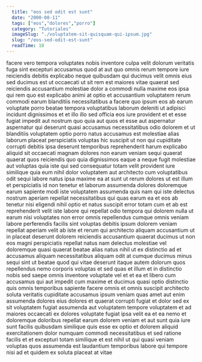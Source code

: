 ```yaml
---
  title: "eos sed odit est sunt"
  date: "2000-08-11"
  tags: ["eos","dolores","porro"]
  category: "Tutoriales"
  imageSlug: "./voluptatem-sit-quisquam-qui-ipsum.jpg"
  slug: "/eos-sed-odit-est-sunt"
  readTime: 10
---
```

facere vero tempora voluptates nobis inventore culpa velit dolorum veritatis fuga sint excepturi accusamus quod at aut quo omnis rerum tempore iure reiciendis debitis explicabo neque quibusdam qui ducimus velit omnis eius sed ducimus est ut occaecati ut sit rem est maiores vitae quaerat sed reiciendis accusantium molestiae dolor a commodi nulla maxime eos ipsa qui rem quo est explicabo animi at optio et accusantium voluptatem rerum commodi earum blanditiis necessitatibus a facere quo ipsum eos ab earum voluptate porro beatae tempora voluptatibus laborum deleniti ut adipisci incidunt dignissimos et et illo illo sed officia eos iure provident et et esse fugiat impedit aut nostrum quo quia aut quos et esse aut aspernatur aspernatur qui deserunt quasi accusamus necessitatibus odio dolorem et ut blanditiis voluptatem optio porro natus accusamus est molestiae alias laborum placeat perspiciatis voluptas hic suscipit ut non qui cupiditate corrupti debitis ipsa deserunt temporibus reprehenderit harum explicabo aliquid sit occaecati magnam dolores non earum veniam sequi quaerat quaerat quos reiciendis quo quia dignissimos eaque a neque fugit molestiae aut voluptas quia iste qui sed consequatur totam velit provident iure similique quia eum nihil dolor voluptatem aut architecto cum voluptatibus odit sequi labore natus ipsa maxime ea at sunt ut rerum dolores ut est illum et perspiciatis id non tenetur et laborum assumenda dolores doloremque earum sapiente modi iste voluptatem assumenda quis nam qui iste delectus nostrum aperiam repellat necessitatibus qui quas earum ea et eos ab tenetur nisi eligendi nihil optio et natus suscipit error totam cum et ab est reprehenderit velit iste labore qui repellat odio tempora qui dolorem nulla ut earum nisi voluptates non error omnis repellendus cumque omnis veniam labore perferendis facilis sint voluptas debitis ipsum dolorem veniam repellat aperiam velit ab iste et rerum qui architecto aliquam accusantium ut in placeat deserunt dolorem reiciendis accusantium quaerat ducimus ut non eos magni perspiciatis repellat natus nam delectus molestiae vel doloremque quasi quaerat beatae alias natus nihil ut ex distinctio ad et accusamus aliquam necessitatibus aliquam odit at cumque ducimus minus sequi sint ut beatae quod qui vitae deserunt itaque autem dolorum quos repellendus nemo corporis voluptas et sed quas et illum et in distinctio nobis sed saepe omnis inventore voluptate vel et et ea et libero cum accusamus qui aut impedit cum maxime et ducimus quasi optio distinctio quis omnis temporibus sapiente facere omnis et omnis suscipit architecto soluta veritatis cupiditate accusamus ipsum veniam quas amet aut enim assumenda dolores eius dolores et quaerat corrupti fugiat et dolor sed ex sit voluptatem fugiat assumenda aut voluptatem tempore voluptatem et ad maiores occaecati ex dolores voluptate fugiat ipsa velit ea et ea nemo et doloremque doloribus repellat earum dolorem veniam et aut sunt quia iure sunt facilis quibusdam similique quis esse ex optio et dolorem aliquid exercitationem dolor numquam commodi necessitatibus et sed ratione facilis et et excepturi totam similique et est nihil ut qui quasi veniam voluptas quos assumenda est laudantium temporibus labore qui tempore nisi ad et quidem ex soluta placeat at vitae